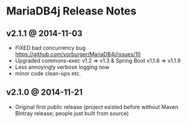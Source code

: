 MariaDB4j Release Notes
=======================

v2.1.1 @ 2014-11-03
----

* FIXED bad concurrency bug https://github.com/vorburger/MariaDB4j/issues/10
*	Upgraded commons-exec v1.2 => v1.3 & Spring Boot v1.1.6 => v1.1.9
* Less annoyingly verbose logging now
* minor code clean-ups etc.

v2.1.0 @ 2014-11-21
------

* Original first public release
  (project existed before without Maven Bintray release; people just built from source)
 
